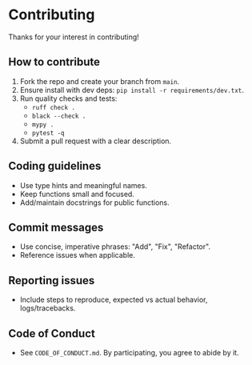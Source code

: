 # Contributing

Thanks for your interest in contributing!

## How to contribute
1. Fork the repo and create your branch from `main`.
2. Ensure install with dev deps: `pip install -r requirements/dev.txt`.
3. Run quality checks and tests:
   - `ruff check .`
   - `black --check .`
   - `mypy .`
   - `pytest -q`
4. Submit a pull request with a clear description.

## Coding guidelines
- Use type hints and meaningful names.
- Keep functions small and focused.
- Add/maintain docstrings for public functions.

## Commit messages
- Use concise, imperative phrases: "Add", "Fix", "Refactor".
- Reference issues when applicable.

## Reporting issues
- Include steps to reproduce, expected vs actual behavior, logs/tracebacks.

## Code of Conduct
- See `CODE_OF_CONDUCT.md`. By participating, you agree to abide by it.

